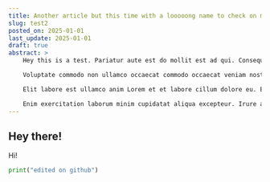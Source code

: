 ```yaml
---
title: Another article but this time with a looooong name to check on mobile
slug: test2
posted_on: 2025-01-01
last_update: 2025-01-01
draft: true
abstract: >
    Hey this is a test. Pariatur aute est do mollit est ad qui. Consequat occaecat qui sunt mollit consequat veniam. Reprehenderit veniam irure Lorem non irure minim irure irure exercitation officia. Id aliquip ipsum tempor irure elit exercitation est. Esse irure magna cillum irure eiusmod laboris. Velit voluptate exercitation ea veniam duis nisi ullamco duis anim laboris laborum excepteur et. Lorem elit ullamco laboris et cupidatat et quis Lorem tempor id.

    Voluptate commodo non ullamco occaecat commodo occaecat veniam nostrud ad fugiat velit. Deserunt qui quis adipisicing magna culpa nisi ipsum velit eu. Ipsum non ut labore pariatur nisi irure laborum occaecat laborum id.

    Elit labore est ullamco anim Lorem et et labore cillum dolore eu. Eiusmod non elit eu mollit laboris velit. Sit occaecat minim culpa consequat eiusmod.

    Enim exercitation laborum minim cupidatat aliqua excepteur. Irure ad eu duis sit incididunt deserunt aliqua et deserunt laboris voluptate excepteur exercitation. Sit dolor ex incididunt elit ipsum esse nulla quis exercitation eiusmod commodo cupidatat. Commodo sit in exercitation laborum ut. Labore tempor ex aute irure minim minim laborum ullamco ex.
---
```


## Hey there!

Hi!

```python
print("edited on github")
```
